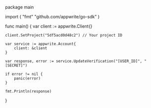 package main

import (
    "fmt"
    "github.com/appwrite/go-sdk"
)

func main() {
    var client := appwrite.Client{}

    client.SetProject("5df5acd0d48c2") // Your project ID

    var service := appwrite.Account{
        client: &client
    }

    var response, error := service.UpdateVerification("[USER_ID]", "[SECRET]")

    if error != nil {
        panic(error)
    }

    fmt.Println(response)
}